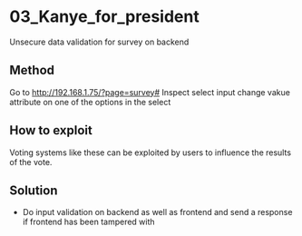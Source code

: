 # 03_Kanye_for_president

Unsecure data validation for survey on backend

## Method

Go to http://192.168.1.75/?page=survey#
Inspect select input
change vakue attribute on one of the options in the select

## How to exploit
Voting systems like these can be exploited by users to influence the results of the vote.

## Solution
- Do input validation on backend as well as frontend and send a response if frontend
has been tampered with
